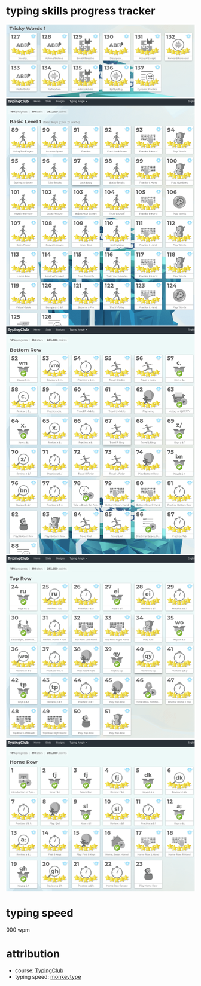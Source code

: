 # typing skills progress tracker
![tricky words 1](./tricky_words_1.png)
![basic level 1](./basic_level_1.png)
![bottom row](./bottom_row.png)
![top row](./top_row.png)
![home row](./home_row.png)
# typing speed
000 wpm
# attribution
- course: [TypingClub](https://www.typingclub.com)
- typing speed: [monkeytype](https://monkeytype.com/)
